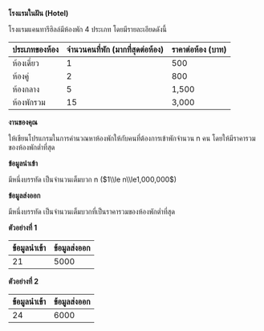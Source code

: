 **โรงแรมในฝัน (Hotel)**

โรงแรมแคนทารีฮิลล์มีห้องพัก 4 ประเภท โดยมีรายละเอียดดังนี้

| ประเภทของห้อง | จำนวนคนที่พัก (มากที่สุดต่อห้อง) | ราคาต่อห้อง (บาท) |
| :--- | :--- | :--- |
| ห้องเดี่ยว | 1 | 500 |
| ห้องคู่ | 2 | 800 |
| ห้องกลาง | 5 | 1,500 |
| ห้องพักรวม | 15 | 3,000 |

**งานของคุณ**

ให้เขียนโปรแกรมในการคำนวณหาห้องพักให้กับคนที่ต้องการเข้าพักจำนวน n คน โดยให้มีราคารวมของห้องพักต่ำที่สุด

**ข้อมูลนำเข้า**

มีหนึ่งบรรทัด เป็นจำนวนเต็มบวก n ($1\\le n\\le1,000,000$)

**ข้อมูลส่งออก**

มีหนึ่งบรรทัด เป็นจำนวนเต็มบวกที่เป็นราคารวมของห้องพักต่ำที่สุด

**ตัวอย่างที่ 1**

| ข้อมูลนำเข้า | ข้อมูลส่งออก |
| :--- | :--- |
| 21 | 5000 |

**ตัวอย่างที่ 2**

| ข้อมูลนำเข้า | ข้อมูลส่งออก |
| :--- | :--- |
| 24 | 6000 |
